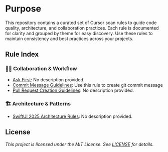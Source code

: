 # Purpose

This repository contains a curated set of Cursor scan rules to guide code quality, architecture, and collaboration practices. Each rule is documented for clarity and grouped by theme for easy discovery. Use these rules to maintain consistency and best practices across your projects.

## Rule Index

### 🧑‍💼 Collaboration & Workflow
- [Ask First](rules/ask-first.mdc): No description provided.
- [Commit Message Guidelines](rules/commit-message.mdc): Use this rule to create git commit message
- [Pull Request Creation Guidelines](rules/pr.mdc): No description provided.

### 🏗️ Architecture & Patterns
- [SwiftUI 2025 Architecture Rules](rules/forget-mvvm-by-Dimillian.mdc): No description provided.

## License

*This project is licensed under the MIT License. See [LICENSE](LICENSE) for details.*
